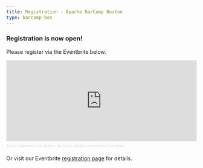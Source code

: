 ```yaml
---
title: Registration - Apache BarCamp Boston
type: barcamp-bos
---
```


### Registration is now open!

Please register via the Eventbrite below.

<div style="width:100%; text-align:left;" ><iframe  src="https://www.eventbrite.com/tickets-external?eid=6233756333&ref=etckt&v=2" frameborder="0" height="214" width="100%" vspace="0" hspace="0" marginheight="5" marginwidth="5" scrolling="auto" allowtransparency="true"></iframe><div style="font-family:Helvetica, Arial; font-size:10px; padding:5px 0 5px; margin:2px; width:100%; text-align:left;" ><a style="color:#ddd; text-decoration:none;" target="_blank" href="https://www.eventbrite.com/r/etckt">Event registration</a><span style="color:#ddd;"> for </span><a style="color:#ddd; text-decoration:none;" target="_blank" href="https://barcampboston2013.eventbrite.com?ref=etckt">Apache BarCamp Boston</a> <span style="color:#ddd;">powered by</span> <a style="color:#ddd; text-decoration:none;" target="_blank" href="https://www.eventbrite.com?ref=etckt">Eventbrite</a></div></div>
  
Or visit our Eventbrite [registration page](https://barcampboston2013.eventbrite.com/) for details.
